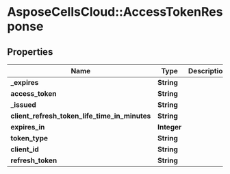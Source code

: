 # AsposeCellsCloud::AccessTokenResponse

## Properties
Name | Type | Description | Notes
------------ | ------------- | ------------- | -------------
**_expires** | **String** |  | [optional] 
**access_token** | **String** |  | [optional] 
**_issued** | **String** |  | [optional] 
**client_refresh_token_life_time_in_minutes** | **String** |  | [optional] 
**expires_in** | **Integer** |  | [optional] 
**token_type** | **String** |  | [optional] 
**client_id** | **String** |  | [optional] 
**refresh_token** | **String** |  | [optional] 



